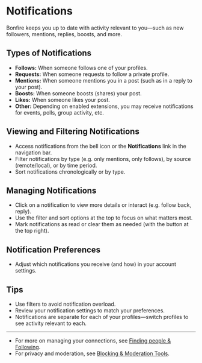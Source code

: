 # Notifications

Bonfire keeps you up to date with activity relevant to you—such as new followers, mentions, replies, boosts, and more.

## Types of Notifications

- **Follows:** When someone follows one of your profiles.
- **Requests:** When someone requests to follow a private profile.
- **Mentions:** When someone mentions you in a post (such as in a reply to your post).
- **Boosts:** When someone boosts (shares) your post.
- **Likes:** When someone likes your post.
- **Other:** Depending on enabled extensions, you may receive notifications for events, polls, group activity, etc.

## Viewing and Filtering Notifications

- Access notifications from the bell icon or the **Notifications** link in the navigation bar.
- Filter notifications by type (e.g. only mentions, only follows), by source (remote/local), or by time period.
- Sort notifications chronologically or by type.

## Managing Notifications

- Click on a notification to view more details or interact (e.g. follow back, reply).
- Use the filter and sort options at the top to focus on what matters most.
- Mark notifications as read or clear them as needed (with the button at the top right).

## Notification Preferences

- Adjust which notifications you receive (and how) in your account settings.
<!-- 
- You can silence notifications from specific users or circles. 
TODO: https://github.com/bonfire-networks/bonfire-app/issues/717
-->

## Tips

- Use filters to avoid notification overload.
- Review your notification settings to match your preferences.
- Notifications are separate for each of your profiles—switch profiles to see activity relevant to each.

---

- For more on managing your connections, see [Finding people & Following](./finding-following.md).  
- For privacy and moderation, see [Blocking & Moderation Tools](./moderation.md).

